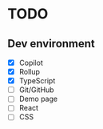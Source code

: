 # TODO

## Dev environment
- [X] Copilot
- [X] Rollup
- [X] TypeScript
- [ ] Git/GitHub
- [ ] Demo page
- [ ] React
- [ ] CSS

##

